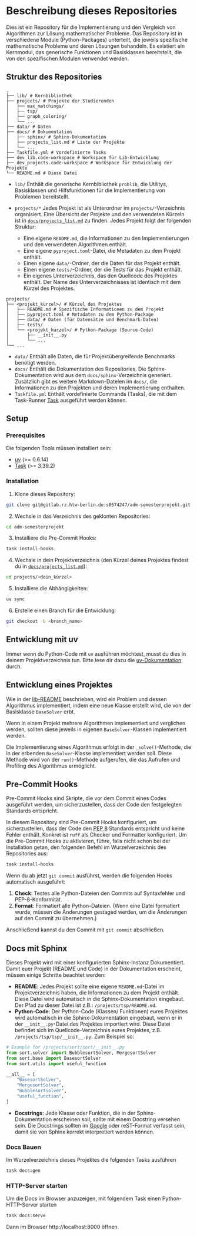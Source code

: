 # Beschreibung dieses Repositories

Dies ist ein Repository für die Implementierung und den Vergleich von Algorithmen zur Lösung mathematischer Probleme.
Das Repository ist in verschiedene Module (Python-Packages) unterteilt, die jeweils spezifische mathematische Probleme und deren Lösungen behandeln.
Es existiert ein Kernmodul, das generische Funktionen und Basisklassen bereitstellt, die von den spezifischen Modulen verwendet werden.

## Struktur des Repositories

```
.
├── lib/ # Kernbibliothek
├── projects/ # Projekte der Studierenden
│   ├── max_matchings/
│   ├── tsp/
│   ├── graph_coloring/
│   └── ...
├── data/ # Daten
├── docs/ # Dokumentation
│   ├── sphinx/ # Sphinx-Dokumentation
│   ├── projects_list.md # Liste der Projekte
│   └── ...
├── Taskfile.yml # Vordefinierte Tasks
├── dev_lib.code-workspace # Workspace für Lib-Entwicklung
├── dev_projects.code-workspace # Workspace für Entwicklung der Projekte
└── README.md # Diese Datei
```

- `lib/` Enthält die generische Kernbibliothek `problib`, die Utilitys, Basisklassen und Hilfsfunktionen für die Implementierung von Problemen bereitstellt.

- `projects/*` Jedes Projekt ist als Unterordner im `projects/`-Verzeichnis organisiert. Eine Übersicht der Projekte und den verwendeten Kürzeln ist in [`docs/projects_list.md`](docs/projects_list.md) zu finden. Jedes Projekt folgt der folgenden Struktur:
  - Eine eigene `README.md`, die Informationen zu den Implementierungen und den verwendeten Algorithmen enthält.
  - Eine eigene `pyproject.toml`-Datei, die Metadaten zu dem Projekt enthält.
  - Einen eigene `data/`-Ordner, der die Daten für das Projekt enthält.
  - Einen eigene `tests/`-Ordner, der die Tests für das Projekt enthält.
  - Ein eigenes Unterverzeichnis, das den Quellcode des Projektes enthält. Der Name des Unterverzeichnisses ist identisch mit dem Kürzel des Projektes.

```
projects/
├── <projekt_kürzel>/ # Kürzel des Projektes
│   ├── README.md # Spezifische Informationen zu dem Projekt
│   ├── pyproject.toml # Metadaten zu dem Python-Package
│   ├── data/ # Daten (für Datensätze und Benchmark-Daten)
│   ├── tests/
│   └── <projekt_kürzel>/ # Python-Package (Source-Code)
│       ├── __init__.py
│       └── ...
└── ...
```

- `data/` Enthält alle Daten, die für Projektübergreifende Benchmarks benötigt werden.
- `docs/` Enthält die Dokumentation des Repositories. Die Sphinx-Dokumentation wird aus dem `docs/sphinx`-Verzeichnis generiert. Zusätzlich gibt es weitere Markdown-Dateien im `docs/`, die Informationen zu den Projekten und deren Implementierung enthalten.
- `Taskfile.yml` Enthält vordefinierte Commands (Tasks), die mit dem Task-Runner [Task](https://taskfile.dev/) ausgeführt werden können.

## Setup

### Prerequisites

Die folgenden Tools müssen installiert sein:

- [uv](https://docs.astral.sh/uv/) (>= 0.6.14)
- [Task](https://taskfile.dev/) (>= 3.39.2)

### Installation

1. Klone dieses Repository:

```bash
git clone git@gitlab.rz.htw-berlin.de:s0574247/adm-semesterprojekt.git
```

2. Wechsle in das Verzeichnis des geklonten Repositories:

```bash
cd adm-semesterprojekt
```

3. Installiere die Pre-Commit Hooks:

```bash
task install-hooks
```

4. Wechsle in dein Projektverzeichnis (den Kürzel deines Projektes findest du in [`docs/projects_list.md`](docs/projects_list.md)):

```bash
cd projects/<dein_kürzel>
```

5. Installiere die Abhängigkeiten:

```bash
uv sync
```

6. Erstelle einen Branch für die Entwicklung:

```bash
git checkout -b <branch_name>
```

## Entwicklung mit uv

Immer wenn du Python-Code mit `uv` ausführen möchtest, musst du dies in deinem Projektverzeichnis tun. Bitte lese dir dazu die [uv-Dokumentation](https://docs.astral.sh/uv/) durch.

## Entwicklung eines Projektes

Wie in der [lib-README](lib/README.md) beschrieben, wird ein Problem und dessen Algorithmus implementiert, indem eine neue Klasse erstellt wird, die von der Basisklasse `BaseSolver` erbt.

Wenn in einem Projekt mehrere Algorithmen implementiert und verglichen werden, sollten diese jeweils in eigenen `BaseSolver`-Klassen implementiert werden.

Die Implementierung eines Algorithmus erfolgt in der `_solve()`-Methode, die in der erbenden `BaseSolver`-Klasse implementiert werden soll. Diese Methode wird von der `run()`-Methode aufgerufen, die das Aufrufen und Profiling des Algorithmus ermöglicht.

## Pre-Commit Hooks

Pre-Commit Hooks sind Skripte, die vor dem Commit eines Codes ausgeführt werden, um sicherzustellen, dass der Code den festgelegten Standards entspricht.

In diesem Repository sind Pre-Commit Hooks konfiguriert, um sicherzustellen, dass der Code den [PEP 8](https://peps.python.org/pep-0008/) Standards entspricht und keine Fehler enthält.
Konkret ist `ruff` als Checker und Formatter konfiguriert.
Um die Pre-Commit Hooks zu aktivieren, führe, falls nicht schon bei der Installation getan, den folgenden Befehl im Wurzelverzeichnis des Repositories aus:

```bash
task install-hooks
```

Wenn du ab jetzt `git commit` ausführst, werden die folgenden Hooks automatisch ausgeführt:

1. **Check**: Testes alle Python-Dateien den Commits auf Syntaxfehler und PEP-8-Konformität.
2. **Format**: Formatiert alle Python-Dateien. (Wenn eine Datei formatiert wurde, müssen die Änderungen gestaged werden, um die Änderungen auf den Commit zu übernehmen.)

Anschließend kannst du den Commit mit `git commit` abschließen.

## Docs mit Sphinx

Dieses Projekt wird mit einer konfigurierten Sphinx-Instanz Dokumentiert.
Damit euer Projekt (README und Code) in der Dokumentation erscheint, müssen einige Schritte beachtet werden:

- **README**: Jedes Projekt sollte eine eigene `README.md`-Datei im Projektverzeichnis haben, die Informationen zu dem Projekt enthält. Diese Datei wird automatisch in die Sphinx-Dokumentation eingebaut. Der Pfad zu dieser Datei ist z.B.: `/projects/tsp/README.md`.
- **Python-Code**: Der Python-Code (Klassen/ Funktionen) eures Projektes wird automatisch in die Sphinx-Dokumentation eingebaut, wenn er in der `__init__.py`-Datei des Projektes importiert wird. Diese Datei befindet sich im Quellcode-Verzeichnis eures Projektes, z.B. `/projects/tsp/tsp/__init__.py`. Zum Beispiel so:

```python
# Example for /projects/sort/sort/__init__.py
from sort.solver import BubblesortSolver, MergesortSolver
from sort.base import BasesortSolver
from sort.utils import useful_function

__all__ = [
    "BasesortSolver",
    "MergesortSolver",
    "BubblesortSolver",
    "useful_function",
]
```

- **Docstrings**: Jede Klasse oder Funktion, die in der Sphinx-Dokumentation erscheinen soll, sollte mit einem Docstring versehen sein. Die Docstrings sollten im [Google](https://github.com/google/styleguide/blob/gh-pages/pyguide.md#38-comments-and-docstrings) oder reST-Format verfasst sein, damit sie von Sphinx korrekt interpretiert werden können.

### Docs Bauen

Im Wurzelverzeichnis dieses Projektes die folgenden Tasks ausführen

```bash
task docs:gen
```

### HTTP-Server starten

Um die Docs im Browser anzuzeigen, mit folgendem Task einen Python-HTTP-Server starten

```bash
task docs:serve
```

Dann im Browser http://localhost:8000 öffnen.
